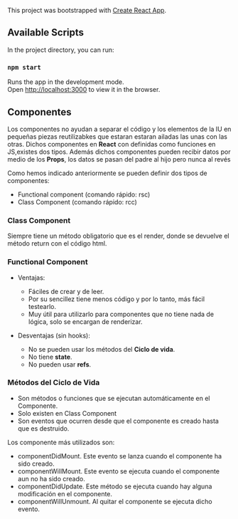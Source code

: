This project was bootstrapped with [Create React App](https://github.com/facebook/create-react-app).

## Available Scripts

In the project directory, you can run:

### `npm start`

Runs the app in the development mode.<br>
Open [http://localhost:3000](http://localhost:3000) to view it in the browser.



## Componentes

Los componentes no ayudan a separar el código y los elementos de la IU en pequeñas piezas reutilizabkes que estaran estaran ailadas las unas con las otras. Dichos componentes en __React__ con definidas como funciones en JS,existes dos tipos. Además dichos componentes pueden recibir datos por medio de los __Props__, los datos se pasan del padre al hijo pero nunca al revés


Como hemos indicado anteriormente se pueden definir dos tipos de componentes:
* Functional component (comando rápido: rsc)
* Class Component (comando rápido: rcc)

### Class Component
Siempre tiene un método obligatorio que es el render, donde se devuelve el método return con el código html.

### Functional Component
* Ventajas:
     
     * Fáciles de crear y de leer.
     * Por su sencillez tiene menos código y por lo tanto, más fácil testearlo.
     * Muy útil para utilizarlo para componentes que no tiene nada de lógica, solo se encargan de renderizar.



* Desventajas (sin hooks):
    
    * No se pueden usar los métodos del __Ciclo de vida__.
    * No tiene __state__.
    * No pueden usar __refs__.

### Métodos del Ciclo de Vida

* Son métodos o funciones que se ejecutan automáticamente en el Componente. 
* Solo existen en Class Component
* Son eventos que ocurren desde que el componente es creado hasta que es destruido.

Los componente más utilizados son:

* componentDidMount. Este evento se lanza cuando el componente ha sido creado.
* componentWillMount. Este evento se ejecuta cuando el componente aun no ha sido creado.
* componentDidUpdate. Este método se ejecuta cuando hay alguna modificación en el componente.
* componentWillUnmount. Al quitar el componente se ejecuta dicho evento.



